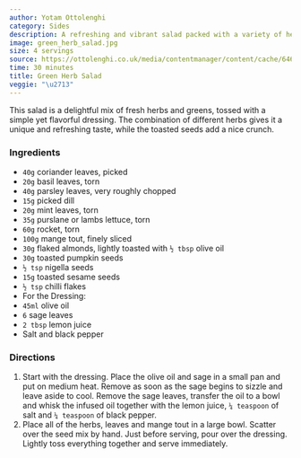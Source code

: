```yaml
---
author: Yotam Ottolenghi
category: Sides
description: A refreshing and vibrant salad packed with a variety of herbs and seeds.
image: green_herb_salad.jpg
size: 4 servings
source: https://ottolenghi.co.uk/media/contentmanager/content/cache/646x458//green-herb-salad.jpg
time: 30 minutes
title: Green Herb Salad
veggie: "\u2713"
---
```


This salad is a delightful mix of fresh herbs and greens, tossed with a simple yet flavorful dressing. The combination of different herbs gives it a unique and refreshing taste, while the toasted seeds add a nice crunch.

### Ingredients

* `40g` coriander leaves, picked
* `20g` basil leaves, torn
* `40g` parsley leaves, very roughly chopped
* `15g` picked dill
* `20g` mint leaves, torn
* `35g` purslane or lambs lettuce, torn
* `60g` rocket, torn
* `100g` mange tout, finely sliced
* `30g` flaked almonds, lightly toasted with `½ tbsp` olive oil
* `30g` toasted pumpkin seeds
* `½ tsp` nigella seeds
* `15g` toasted sesame seeds
* `½ tsp` chilli flakes
* For the Dressing:
* `45ml` olive oil
* `6` sage leaves
* `2 tbsp` lemon juice
* Salt and black pepper

### Directions

1. Start with the dressing. Place the olive oil and sage in a small pan and put on medium heat. Remove as soon as the sage begins to sizzle and leave aside to cool. Remove the sage leaves, transfer the oil to a bowl and whisk the infused oil together with the lemon juice, `¼ teaspoon` of salt and `¼ teaspoon` of black pepper.
2. Place all of the herbs, leaves and mange tout in a large bowl. Scatter over the seed mix by hand. Just before serving, pour over the dressing. Lightly toss everything together and serve immediately.